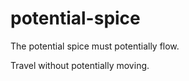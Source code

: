 potential-spice
===============

The potential spice must potentially flow.

Travel without potentially moving.
